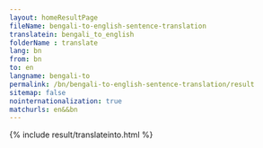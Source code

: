 ```yaml
---
layout: homeResultPage
fileName: bengali-to-english-sentence-translation
translatein: bengali_to_english
folderName : translate
lang: bn
from: bn
to: en
langname: bengali-to
permalink: /bn/bengali-to-english-sentence-translation/result
sitemap: false
nointernationalization: true
matchurls: en&&bn
---
```

{% include result/translateinto.html %}

<script src="/js/result/translation.js" data-foldername="{{page.folderName}}" data-lang="{{page.lang}}"></script>
